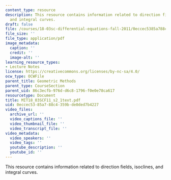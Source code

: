 ```yaml
---
content_type: resource
description: This resource contains information related to direction fields, isoclines,
  and integral curves.
draft: false
file: /courses/18-03sc-differential-equations-fall-2011/0eccec5385a788c4359bde0ded7b4227_MIT18_03SCF11_s2_1text.pdf
file_size: ''
file_type: application/pdf
image_metadata:
  caption: ''
  credit: ''
  image-alt: ''
learning_resource_types:
- Lecture Notes
license: https://creativecommons.org/licenses/by-nc-sa/4.0/
ocw_type: OCWFile
parent_title: Geometric Methods
parent_type: CourseSection
parent_uid: 86c3ecfb-976d-d6c8-1796-f0e0e78ca617
resourcetype: Document
title: MIT18_03SCF11_s2_1text.pdf
uid: 0eccec53-85a7-88c4-359b-de0ded7b4227
video_files:
  archive_url: ''
  video_captions_file: ''
  video_thumbnail_file: ''
  video_transcript_file: ''
video_metadata:
  video_speakers: ''
  video_tags: ''
  youtube_description: ''
  youtube_id: ''
---
```

This resource contains information related to direction fields, isoclines, and integral curves.